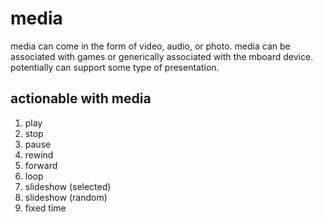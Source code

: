 # media

media can come in the form of video, audio, or photo.  media can be associated
with games or generically associated with the mboard device.  potentially can
support some type of presentation.

## actionable with media

1.  play
1.  stop
1.  pause
1.  rewind
1.  forward
1.  loop
1.  slideshow (selected)
1.  slideshow (random)
1.  fixed time

